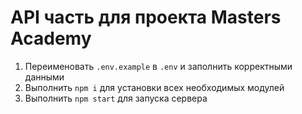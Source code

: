 # API часть для проекта Masters Academy
1. Переименовать ```.env.example``` в ```.env``` и заполнить корректными данными
2. Выполнить ```npm i``` для установки всех необходимых модулей
3. Выполнить ```npm start``` для запуска сервера
